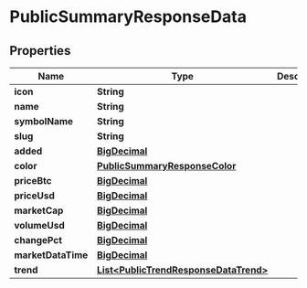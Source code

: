
# PublicSummaryResponseData

## Properties
Name | Type | Description | Notes
------------ | ------------- | ------------- | -------------
**icon** | **String** |  | 
**name** | **String** |  | 
**symbolName** | **String** |  | 
**slug** | **String** |  | 
**added** | [**BigDecimal**](BigDecimal.md) |  | 
**color** | [**PublicSummaryResponseColor**](PublicSummaryResponseColor.md) |  | 
**priceBtc** | [**BigDecimal**](BigDecimal.md) |  | 
**priceUsd** | [**BigDecimal**](BigDecimal.md) |  | 
**marketCap** | [**BigDecimal**](BigDecimal.md) |  | 
**volumeUsd** | [**BigDecimal**](BigDecimal.md) |  | 
**changePct** | [**BigDecimal**](BigDecimal.md) |  | 
**marketDataTime** | [**BigDecimal**](BigDecimal.md) |  | 
**trend** | [**List&lt;PublicTrendResponseDataTrend&gt;**](PublicTrendResponseDataTrend.md) |  | 



